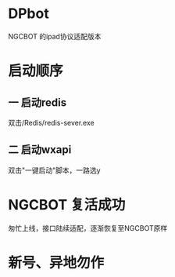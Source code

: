 # DPbot
NGCBOT 的ipad协议适配版本
# 启动顺序

## 一 启动redis
双击/Redis/redis-sever.exe
## 二 启动wxapi
双击"一键启动"脚本，一路选y
# NGCBOT 复活成功
匆忙上线，接口陆续适配，逐渐恢复至NGCBOT原样

# 新号、异地勿作


